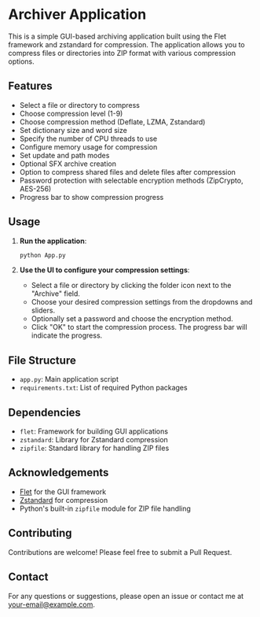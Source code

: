 # Archiver Application

This is a simple GUI-based archiving application built using the Flet framework and zstandard for compression. The application allows you to compress files or directories into ZIP format with various compression options.

## Features

- Select a file or directory to compress
- Choose compression level (1-9)
- Choose compression method (Deflate, LZMA, Zstandard)
- Set dictionary size and word size
- Specify the number of CPU threads to use
- Configure memory usage for compression
- Set update and path modes
- Optional SFX archive creation
- Option to compress shared files and delete files after compression
- Password protection with selectable encryption methods (ZipCrypto, AES-256)
- Progress bar to show compression progress

## Usage

1. **Run the application**:
    ```bash
    python App.py
    ```

2. **Use the UI to configure your compression settings**:
    - Select a file or directory by clicking the folder icon next to the "Archive" field.
    - Choose your desired compression settings from the dropdowns and sliders.
    - Optionally set a password and choose the encryption method.
    - Click "OK" to start the compression process. The progress bar will indicate the progress.

## File Structure

- `app.py`: Main application script
- `requirements.txt`: List of required Python packages

## Dependencies

- `flet`: Framework for building GUI applications
- `zstandard`: Library for Zstandard compression
- `zipfile`: Standard library for handling ZIP files

## Acknowledgements

- [Flet](https://flet.dev/) for the GUI framework
- [Zstandard](https://github.com/indygreg/python-zstandard) for compression
- Python's built-in `zipfile` module for ZIP file handling

## Contributing

Contributions are welcome! Please feel free to submit a Pull Request.

## Contact

For any questions or suggestions, please open an issue or contact me at [your-email@example.com](mailto:zelenko009@gmail.com).
